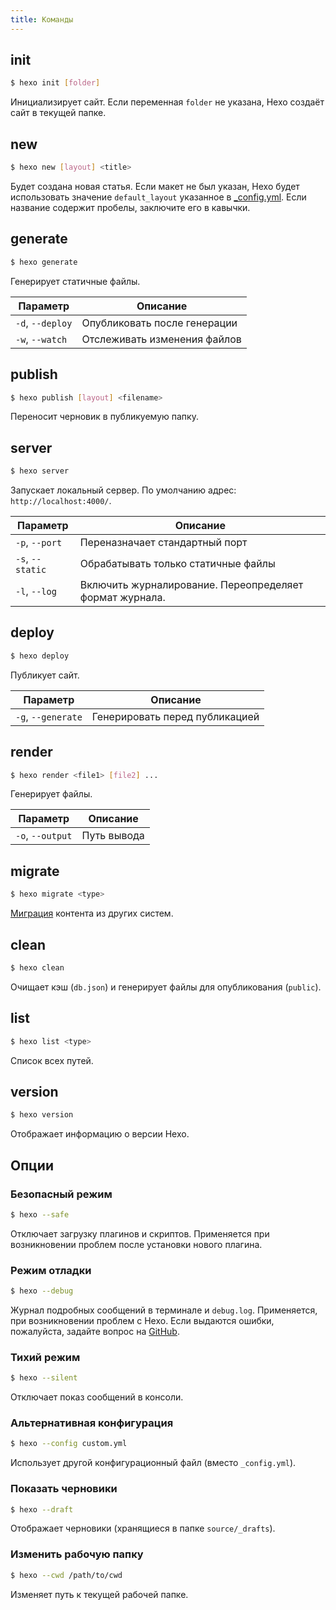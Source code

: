 ```yaml
---
title: Команды
---
```

## init

``` bash
$ hexo init [folder]
```

Инициализирует сайт. Если переменная `folder` не указана, Hexo создаёт сайт в текущей папке.

## new

``` bash
$ hexo new [layout] <title>
```

Будет создана новая статья. Если макет не был указан, Hexo будет использовать значение `default_layout` указанное в  [_config.yml](configuration.html). Если название содержит пробелы, заключите его в кавычки.

## generate

``` bash
$ hexo generate
```

Генерирует статичные файлы.

Параметр | Описание
--- | ---
`-d`, `--deploy` | Опубликовать после генерации
`-w`, `--watch` | Отслеживать изменения файлов

## publish

``` bash
$ hexo publish [layout] <filename>
```

Переносит черновик в публикуемую папку.

## server

``` bash
$ hexo server
```

Запускает локальный сервер. По умолчанию адрес: `http://localhost:4000/`.

Параметр | Описание
--- | ---
`-p`, `--port` | Переназначает стандартный порт
`-s`, `--static` | Обрабатывать только статичные файлы
`-l`, `--log` | Включить журналирование. Переопределяет формат журнала.

## deploy

``` bash
$ hexo deploy
```

Публикует сайт.

Параметр | Описание
--- | ---
`-g`, `--generate` | Генерировать перед публикацией

## render

``` bash
$ hexo render <file1> [file2] ...
```

Генерирует файлы.

Параметр | Описание
--- | ---
`-o`, `--output` | Путь вывода

## migrate

``` bash
$ hexo migrate <type>
```

[Миграция](migration.html) контента из других систем.

## clean

``` bash
$ hexo clean
```

Очищает кэш (`db.json`) и генерирует файлы для опубликования (`public`).

## list

``` bash
$ hexo list <type>
```

Список всех путей.

## version

``` bash
$ hexo version
```

Отображает информацию о версии Hexo.

## Опции

### Безопасный режим

``` bash
$ hexo --safe
```

Отключает загрузку плагинов и скриптов. Применяется при возникновении проблем после установки нового плагина.

### Режим отладки

``` bash
$ hexo --debug
```

Журнал подробных сообщений в терминале и `debug.log`. Применяется, при возникновении проблем с Hexo. Если выдаются ошибки, пожалуйста, задайте вопрос на [GitHub](https://github.com/hexojs/hexo/issues/new).

### Тихий режим

``` bash
$ hexo --silent
```

Отключает показ сообщений в консоли.

### Альтернативная конфигурация

``` bash
$ hexo --config custom.yml
```

Использует другой конфигурационный файл (вместо `_config.yml`).

### Показать черновики

``` bash
$ hexo --draft
```

Отображает черновики (хранящиеся в папке `source/_drafts`).

### Изменить рабочую папку

``` bash
$ hexo --cwd /path/to/cwd
```

Изменяет путь к текущей рабочей папке.
